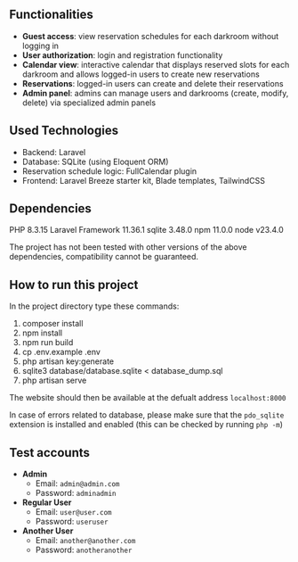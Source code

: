 ## Functionalities
- **Guest access**: view reservation schedules for each darkroom without logging in
- **User authorization**: login and registration functionality
- **Calendar view**: interactive calendar that displays reserved slots for each darkroom and allows logged-in users to create new reservations
- **Reservations**: logged-in users can create and delete their reservations
- **Admin panel**: admins can manage users and darkrooms (create, modify, delete) via specialized admin panels

## Used Technologies
- Backend: Laravel
- Database: SQLite (using Eloquent ORM)
- Reservation schedule logic: FullCalendar plugin
- Frontend: Laravel Breeze starter kit, Blade templates, TailwindCSS

## Dependencies
PHP 8.3.15
Laravel Framework 11.36.1
sqlite 3.48.0
npm 11.0.0
node v23.4.0

The project has not been tested with other versions of the above dependencies, compatibility cannot be guaranteed.

## How to run this project
In the project directory type these commands:
1. composer install
2. npm install
3. npm run build
4. cp .env.example .env
5. php artisan key:generate
6. sqlite3 database/database.sqlite < database_dump.sql
7. php artisan serve

The website should then be available at the defualt address `localhost:8000`

In case of errors related to database, please make sure that the `pdo_sqlite` extension is installed and enabled
(this can be checked by running `php -m`)

## Test accounts
- **Admin**
    - Email: `admin@admin.com`
    - Password: `adminadmin`
- **Regular User**
    - Email: `user@user.com`
    - Password: `useruser`
- **Another User**
    - Email: `another@another.com`
    - Password: `anotheranother`


